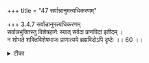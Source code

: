 +++
title = "47 सर्वान्नानुमत्यधिकरणम्"

+++
3.4.7 सर्वान्नानुमत्यधिकरणम्  
सर्वान्नभुक्तिस्तु विशेषहानेः स्यात् सर्वदा प्राणविदां इतीदम् ।  
न शोभते शक्तिविशेषभाजः प्राणात्यये ब्रह्मविदोऽपि दृष्टेः ।। 60 ।।

<details><summary>टीका</summary>

3.4.7 सर्वान्नानुमत्यधिकरणम् The prima facie view is : the छान्दोग्य text states 'in the case of the knower of प्राण there is nothing whatever that is not food'. From this it is known that there is permission to eat all foods to one who is devoted to the meditative worship on प्राण This view is not tenable. It is because eating of all foods by the knowers of Brahman who are endowed with surpassing powers is permissable only when there is danger to life. In the same way permission is accorded to eat all foods to one who is devoted to the प्राण विद्या only when there is danger to life. Notes : 1. छान्द् Up., V.ii.1.
</details>

